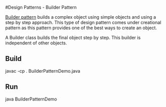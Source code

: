 #Design Patterns - Builder Pattern

[Builder pattern](http://www.tutorialspoint.com/design_pattern/builder_pattern.htm) builds a complex object using simple objects and using a step by step approach. This type of design pattern comes under creational pattern as this pattern provides one of the best ways to create an object.

A Builder class builds the final object step by step. This builder is independent of other objects.

## Build

javac -cp . BuilderPatternDemo.java

## Run

java BuilderPatternDemo